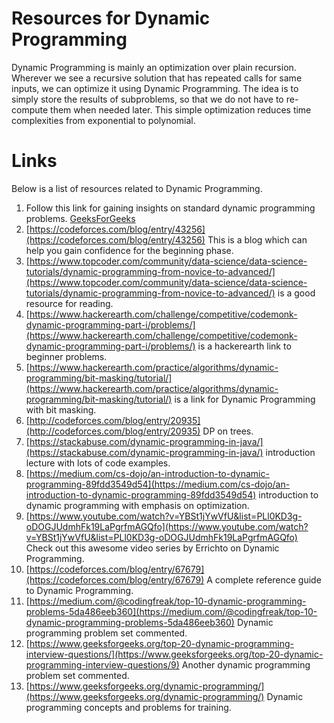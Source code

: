 #  Resources for Dynamic Programming

Dynamic Programming is mainly an optimization over plain recursion. Wherever we see a recursive solution that has repeated calls for same inputs, we can optimize it using Dynamic Programming. The idea is to simply store the results of subproblems, so that we do not have to re-compute them when needed later. This simple optimization reduces time complexities from exponential to polynomial.


# Links
Below is a list of resources related to Dynamic Programming.
1. Follow this link for gaining insights on standard dynamic programming problems. [GeeksForGeeks](https://www.geeksforgeeks.org/dynamic-programming/)
2. [https://codeforces.com/blog/entry/43256](https://codeforces.com/blog/entry/43256) This is a blog which can help you gain confidence for the beginning phase.
3. [https://www.topcoder.com/community/data-science/data-science-tutorials/dynamic-programming-from-novice-to-advanced/](https://www.topcoder.com/community/data-science/data-science-tutorials/dynamic-programming-from-novice-to-advanced/) is a good resource for reading.
4. [https://www.hackerearth.com/challenge/competitive/codemonk-dynamic-programming-part-i/problems/](https://www.hackerearth.com/challenge/competitive/codemonk-dynamic-programming-part-i/problems/) is a hackerearth link to beginner problems.
5. [https://www.hackerearth.com/practice/algorithms/dynamic-programming/bit-masking/tutorial/](https://www.hackerearth.com/practice/algorithms/dynamic-programming/bit-masking/tutorial/) is a link for Dynamic Programming with bit masking.
6. [http://codeforces.com/blog/entry/20935](http://codeforces.com/blog/entry/20935) DP on trees.
7. [https://stackabuse.com/dynamic-programming-in-java/](https://stackabuse.com/dynamic-programming-in-java/) introduction lecture with lots of code examples.
8. [https://medium.com/cs-dojo/an-introduction-to-dynamic-programming-89fdd3549d54](https://medium.com/cs-dojo/an-introduction-to-dynamic-programming-89fdd3549d54) introduction to dynamic programming with emphasis on optimization.
9. [https://www.youtube.com/watch?v=YBSt1jYwVfU&list=PLl0KD3g-oDOGJUdmhFk19LaPgrfmAGQfo](https://www.youtube.com/watch?v=YBSt1jYwVfU&list=PLl0KD3g-oDOGJUdmhFk19LaPgrfmAGQfo) Check out this awesome video series by Errichto on Dynamic Programming.
10. [https://codeforces.com/blog/entry/67679](https://codeforces.com/blog/entry/67679) A complete reference guide to Dynamic Programming.
11. [https://medium.com/@codingfreak/top-10-dynamic-programming-problems-5da486eeb360](https://medium.com/@codingfreak/top-10-dynamic-programming-problems-5da486eeb360) Dynamic programming problem set commented.
12. [https://www.geeksforgeeks.org/top-20-dynamic-programming-interview-questions/](https://www.geeksforgeeks.org/top-20-dynamic-programming-interview-questions/9) Another dynamic programming problem set commented.
13. [https://www.geeksforgeeks.org/dynamic-programming/](https://www.geeksforgeeks.org/dynamic-programming/) Dynamic programming concepts and problems for training.
